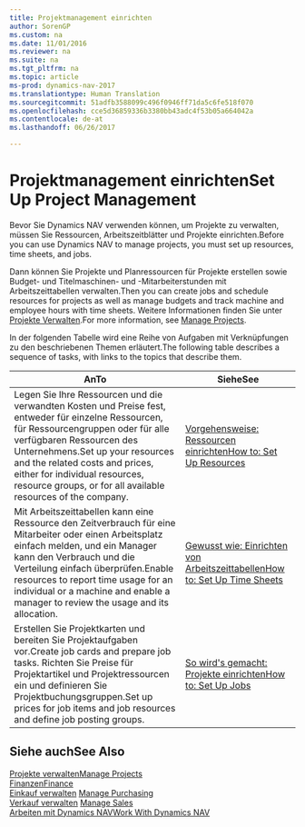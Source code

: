 ```yaml
---
title: Projektmanagement einrichten
author: SorenGP
ms.custom: na
ms.date: 11/01/2016
ms.reviewer: na
ms.suite: na
ms.tgt_pltfrm: na
ms.topic: article
ms-prod: dynamics-nav-2017
ms.translationtype: Human Translation
ms.sourcegitcommit: 51adfb3588099c496f0946ff71da5c6fe518f070
ms.openlocfilehash: cce5d36859336b3380bb43adc4f53b05a664042a
ms.contentlocale: de-at
ms.lasthandoff: 06/26/2017

---
```


# <a name="set-up-project-management"></a><span data-ttu-id="f1809-102">Projektmanagement einrichten</span><span class="sxs-lookup"><span data-stu-id="f1809-102">Set Up Project Management</span></span>
<span data-ttu-id="f1809-103">Bevor Sie Dynamics NAV verwenden können, um Projekte zu verwalten, müssen Sie Ressourcen, Arbeitszeitblätter und Projekte einrichten.</span><span class="sxs-lookup"><span data-stu-id="f1809-103">Before you can use Dynamics NAV to manage projects, you must set up resources, time sheets, and jobs.</span></span>

<span data-ttu-id="f1809-104">Dann können Sie Projekte und Planressourcen für Projekte erstellen sowie Budget- und Titelmaschinen- und -Mitarbeiterstunden mit Arbeitszeittabellen verwalten.</span><span class="sxs-lookup"><span data-stu-id="f1809-104">Then you can create jobs and schedule resources for projects as well as manage budgets and track machine and employee hours with time sheets.</span></span> <span data-ttu-id="f1809-105">Weitere Informationen finden Sie unter [Projekte Verwalten](projects-manage-projects.md).</span><span class="sxs-lookup"><span data-stu-id="f1809-105">For more information, see [Manage Projects](projects-manage-projects.md).</span></span>  

<span data-ttu-id="f1809-106">In der folgenden Tabelle wird eine Reihe von Aufgaben mit Verknüpfungen zu den beschriebenen Themen erläutert.</span><span class="sxs-lookup"><span data-stu-id="f1809-106">The following table describes a sequence of tasks, with links to the topics that describe them.</span></span>

|<span data-ttu-id="f1809-107">An</span><span class="sxs-lookup"><span data-stu-id="f1809-107">To</span></span> |<span data-ttu-id="f1809-108">Siehe</span><span class="sxs-lookup"><span data-stu-id="f1809-108">See</span></span> |
|---|----|
|<span data-ttu-id="f1809-109">Legen Sie Ihre Ressourcen und die verwandten Kosten und Preise fest, entweder für einzelne Ressourcen, für Ressourcengruppen oder für alle verfügbaren Ressourcen des Unternehmens.</span><span class="sxs-lookup"><span data-stu-id="f1809-109">Set up your resources and the related costs and prices, either for individual resources, resource groups, or for all available resources of the company.</span></span>|[<span data-ttu-id="f1809-110">Vorgehensweise: Ressourcen einrichten</span><span class="sxs-lookup"><span data-stu-id="f1809-110">How to: Set Up Resources</span></span>](projects-how-setup-resources.md)|
|<span data-ttu-id="f1809-111">Mit Arbeitszeittabellen kann eine Ressource den Zeitverbrauch für eine Mitarbeiter oder einen Arbeitsplatz einfach melden, und ein Manager kann den Verbrauch und die Verteilung einfach überprüfen.</span><span class="sxs-lookup"><span data-stu-id="f1809-111">Enable resources to report time usage for an individual or a machine and enable a manager to review the usage and its allocation.</span></span>|[<span data-ttu-id="f1809-112">Gewusst wie: Einrichten von Arbeitszeittabellen</span><span class="sxs-lookup"><span data-stu-id="f1809-112">How to: Set Up Time Sheets</span></span>](projects-how-setup-time-sheets.md)
|<span data-ttu-id="f1809-113">Erstellen Sie Projektkarten und bereiten Sie Projektaufgaben vor.</span><span class="sxs-lookup"><span data-stu-id="f1809-113">Create job cards and prepare job tasks.</span></span> <span data-ttu-id="f1809-114">Richten Sie Preise für Projektartikel und Projektressourcen ein und definieren Sie Projektbuchungsgruppen.</span><span class="sxs-lookup"><span data-stu-id="f1809-114">Set up prices for job items and job resources and define job posting groups.</span></span>|[<span data-ttu-id="f1809-115">So wird's gemacht: Projekte einrichten</span><span class="sxs-lookup"><span data-stu-id="f1809-115">How to: Set Up Jobs</span></span>](projects-how-setup-jobs.md)|

## <a name="see-also"></a><span data-ttu-id="f1809-116">Siehe auch</span><span class="sxs-lookup"><span data-stu-id="f1809-116">See Also</span></span>
[<span data-ttu-id="f1809-117">Projekte verwalten</span><span class="sxs-lookup"><span data-stu-id="f1809-117">Manage Projects</span></span>](projects-manage-projects.md)  
[<span data-ttu-id="f1809-118">Finanzen</span><span class="sxs-lookup"><span data-stu-id="f1809-118">Finance</span></span>](finance-setup.md)  
<span data-ttu-id="f1809-119">[Einkauf verwalten](purchasing-manage-purchasing.md)       </span><span class="sxs-lookup"><span data-stu-id="f1809-119">[Manage Purchasing](purchasing-manage-purchasing.md)       </span></span>  
<span data-ttu-id="f1809-120">[Verkauf verwalten](sales-manage-sales.md)   </span><span class="sxs-lookup"><span data-stu-id="f1809-120">[Manage Sales](sales-manage-sales.md)   </span></span>  
[<span data-ttu-id="f1809-121">Arbeiten mit Dynamics NAV</span><span class="sxs-lookup"><span data-stu-id="f1809-121">Work With Dynamics NAV</span></span>](ui-work-product.md)  

